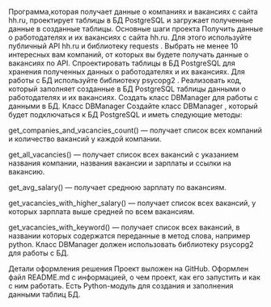 Программа,которая получает  данные о компаниях и вакансиях с сайта hh.ru, проектирует таблицы в БД PostgreSQL и загружает полученные данные в созданные таблицы.
Основные шаги проекта
Получить данные о работодателях и их вакансиях с сайта hh.ru. Для этого используйте публичный API hh.ru и библиотеку 
requests
.
Выбрать не менее 10 интересных вам компаний, от которых вы будете получать данные о вакансиях по API.
Спроектировать таблицы в БД PostgreSQL для хранения полученных данных о работодателях и их вакансиях. Для работы с БД используйте библиотеку 
psycopg2
.
Реализовать код, который заполняет созданные в БД PostgreSQL таблицы данными о работодателях и их вакансиях.
Создать класс 
DBManager
 для работы с данными в БД.
Класс DBManager
Создайте класс 
DBManager
, который будет подключаться к БД PostgreSQL и иметь следующие методы:

 
get_companies_and_vacancies_count()
 — получает список всех компаний и количество вакансий у каждой компании.
 
get_all_vacancies()
 — получает список всех вакансий с указанием названия компании, названия вакансии и зарплаты и ссылки на вакансию.
 
get_avg_salary()
 — получает среднюю зарплату по вакансиям.
 
get_vacancies_with_higher_salary()
 — получает список всех вакансий, у которых зарплата выше средней по всем вакансиям.
 
get_vacancies_with_keyword()
 — получает список всех вакансий, в названии которых содержатся переданные в метод слова, например python.
Класс 
DBManager
 должен использовать библиотеку 
psycopg2
 для работы с БД.

Детали оформления решения 
Проект выложен на GitHub.
Оформлен файл README.md с информацией, о чем проект, как его запустить и как с ним работать.
Есть Python-модуль для создания и заполнения данными таблиц БД.
